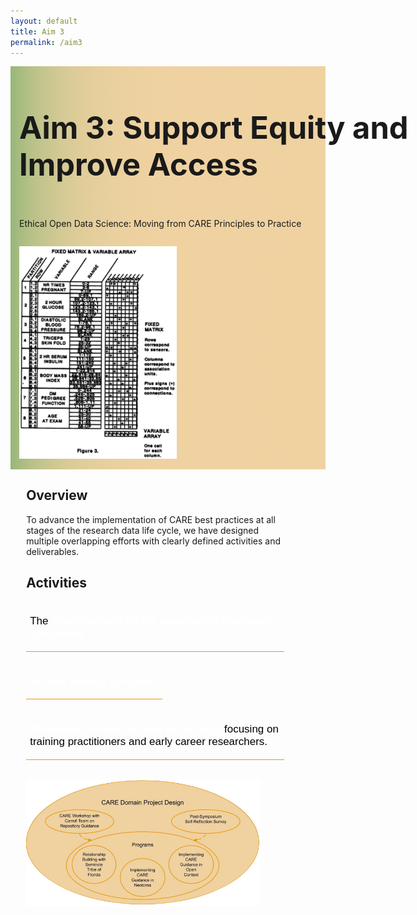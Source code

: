 ```yaml
---
layout: default
title: Aim 3
permalink: /aim3
---
```


<style>
  @media print, screen and (max-width:480px) {
   #heading-left {
      padding-bottom: 0%;
      }
}
  li {
  font-size:20px;
  color:#000;
  }
.collapse {
  display: none;
  top: 63px;
  z-index:10000;
  box-shadow: 0px 8px 16px 0px rgba(0,0,0,0.2);
  margin-bottom:5%;
}

.show_b {
  display: grid;
  grid-template-rows: auto;
  
}

  .bttn {
  background-color:transparent;
  cursor:pointer;
  border: 0;
  border-bottom:1px solid #ec970b;
  padding-top:1%;
  font-size:17px;
  text-align:left;
  margin-bottom:4%;
  }
  
   .bttn:hover {
  background-color:#f0ddc0;
  }

   .bttn p:hover {
  font-weight:bold;
  }
  
  strong {
  color:white;
  }
  
  .bttn_show {
  border: 2.5px solid #ec970b;
  }

  .show_b {
  width:150%;
  }
  
 #cap {
  display:none;
  background-color: #f0d2a1;
  position: absolute;
  max-width:180px;
  border: 1px solid #ec970b;
  padding: 1%;
  margin-left: 2%;
  width:86%;
  z-index:10000;
  }
  
  #pima:hover #cap {
  display:block;
  }
  
  .read-more-content {
  background-color: #f0d2a1;
  }
  
  
  #heading-left {
  width:250%;
  position: relative;
  
  }
  
 @media print,screen and (max-width: 945px) {
  #heading-left {
  width: 180%;
  }
  }
  
    @media print,screen and (max-width: 761px) {
  #heading-left {
  width: 130%;
  }
  }
  
     @media print,screen and (max-width: 701px) {
  #heading-left {
  width: 90%;
  }
  }
  
     @media print,screen and (max-width: 761px) {
  #heading-left {
  width: 130%;
  }
  }
  
  
  @media print,screen and (max-width: 680px) {
  .read-more-content p {
  font-size: 0.15em;
  }
  }
  
  @media print, screen and (max-width: 720px) {
  .show_b {
  width:200%;
  }
  }

   @media print, screen and (max-width: 860px) {
  .show_b {
  width:95%;}
    
  }
  
   #main-text {
  width: 200%;
  position: relative;
  } 
  
  #care-des {
  width:100%;
  margin-left: -20%;
  }
  
 @media print, screen and (max-width: 1300px) {
  #main-text {
  width: 170%;
  } 
  }

  
 @media print, screen and (max-width: 1215px) {
    #care-des {
  width:100%;
  margin-left: -10%;
  }
  }
  
   @media print, screen and (max-width: 1180px) {
  #main-text {
  width: 150%;
  } 
  
    #care-des {
  width:100%;
  margin-left: -5%;
  }
  }
  
     @media print, screen and (max-width: 1089px) {
  #main-text {
  width: 130%;
  } 
  
    #care-des {
  width:100%;
  margin-left: 0%;
  }
  }
  
       @media print, screen and (max-width: 980px) {
  #main-text {
  width: 110%;
  } 
  }

         @media print, screen and (max-width: 890px) {
  #main-text {
  width: 100%;
  } 
  }



  </style>
<div class="text-block-main" style="display:grid;grid-template-columns: auto">
  
<div class="text-block-right" style="display:grid;grid-template-columns:repeat(auto-fit, 280px);background-image:linear-gradient(to left, #f0d2a1, 90%, #97b779);padding:0;align-content:center;justify-content:space-between;" id="headingblock">
    <div class="text-block-right" style="display:grid;grid-template-rows:auto auto;background-color:transparent;padding-left:5%;align-content:center;" id="heading-left">
      <h1 style="font-size:calc(20px + 3vw);"> Aim 3: Support Equity and Improve Access </h1>
      <p style="align-self:start;padding-top:10px;" id="describe"> Ethical Open Data Science: Moving from CARE Principles to Practice </p>
    </div>
    <div class="text-block-right" style="background-color:transparent;padding-left:0;float:right;justify-self:end;max-width:460px; margin-right:5%; margin-left: 5%; width: 90%;align-self:center;" id="heading-image">
      <figure style="margin-left:0px;margin-right:0px;max-width:305px;" id="pima">
        <img src="./images/pima.png" alt="Pima" style="width:100%">
        <figcaption id="cap">The 'Pima Indians Diabetes Data Set' is regularly used to train machine learning models, without the authorization of and without benefit to the Akimel O'odham community from which the data derives. Radin, 2017: 'Digital Natives': How Medical and Indigenous Histories Matter for Big Data. <i>Osiris.</i></figcaption>
      </figure>
    </div>
  </div>
  <div class="text-block-right" style="display:grid;grid-template-columns: repeat(auto-fit,375px);width:88%;padding-right:7%;padding-left:5%;justify-content:space-between;">
    <div>
    <h2>Overview</h2>
    <div id="main-text">
      <p>To advance the implementation of CARE best practices at all stages of the research data life cycle, we  have designed multiple overlapping efforts with clearly defined activities and deliverables.</p>
      <h2>Activities</h2>
        <button class="bttn" id="synth" onclick="Func_synth()">
          <div><p>The <strong>'Implementing CARE practices in Databases' case study</strong></p></div>
</button>
        <div class="collapse" id="readMore_synth">
          <div class="read-more-content" style="width:90%;padding-left:5%;padding-right:5%;padding-top:2%;padding-bottom:2%;">
          <p>We will focus on two well-established open community data resources—Open Context and Neotoma—as  test cases for exploring how best to implement CARE practices in archaeological and paleoecological  datasets. CARE introduces a set of important technical requirements that need to be supported. For  example, data infrastructure needs to support Traditional Knowledge labels and notifications to help better express cultural aspects of data provenance and expectations for benefits sharing. Similarly, data infrastructure needs to be flexible enough to manage culturally specific systems of metadata documentation. These expanded and diversified sets of metadata needs will also need to be managed by curation workflows that inclusively represent stakeholder interests.</p>
            
<p>The exact form of implementation will vary among open data resources, and it is unlikely that a single solution will work for all. Hence, over the course of the symposia hackathons, webinars, and other activities, we will use Open Context and Neotoma as two representative instances of open community data resources in archaeology and paleoecology, with differing degrees of implementation of CARE principles and pre-existing relationships with Indigenous leaders and scholars. Symposia breakout sessions and hackathon  activities will help identify technical requirements to guide CARE principle-aligned improvements to Open Context and Neotoma, which can then serve as model examples for other data resources. 
 </p>
          </div>
        </div>
      <br>
        <button class="bttn" id="symp" onclick="Func_symp()">
          <div><p><strong>Annual plenary symposia</strong></p></div>
      </button>
        <div class="collapse" id="readMore_symp">
          <div class="read-more-content" style="width:90%;padding-left:5%;padding-right:5%;padding-top:2%;padding-bottom:2%;">
            <p>All symposia will include activities specifically devoted to advancing FAIR and CARE principles, in order to  help set desired professional norms and provide examples of how CARE implementation can be advanced.  Symposia activities will emphasize the importance of CARE data principles at each stage of the research data lifecycle, from initial conceptualization of a project, to data collection and analysis, interpretation and  communication of results, and finally the long term curation and reuse of research data. In the early years  of our RCN activities, we will invite keynote speakers from Research Data Alliance, the Centre for Australian Biodiversity and Heritage (CABAH), and other organizations to provide model examples of advancing CARE, with breakout discussions on how to best advance CARE among participating open-data resources  and their networks of allied practitioners. In later years, we will review and discuss current efforts to begin  implementing CARE best practices in participating data resources.</p>
          </div>
       </div>
      <br>
          <button class="bttn" id="profs" onclick="Func_profs()"> 
            <div><p><strong>Professional development workshops</strong> focusing on training practitioners and early career researchers. </p></div>
      </button>
          <div class="collapse" id="readMore_profs">
            <div class="read-more-content" style="width:90%;padding-left:5%;padding-right:5%;padding-top:2%;padding-bottom:2%;">
              <p>In addition to the annual symposia, we plan to lead multiple, virtual, synchronous workshops that are devoted to the professional development of informaticists and early career researchers who are interested in learning about CARE and how best to translate principles to action. These workshops will be attended by RCN members as well as through open calls to the communities of paleo- and modern ecologists, environmental archaeologists, and paleoclimatologists, with early career researchers and members of descendant communities in particular encouraged to apply. Participants will be encouraged to do some reading and preparation in advance of each workshop, which will consist of short lectures and learning activities that contribute to the development of individual action plans for participants.</p>
<p>While early career researchers tend to think that working with data is important for them and their future careers, many believe that they lack both the comfort and training, especially around ethical practices, to do so. These workshops aim to provide this kind of training specifically for individuals who do not have access to similar resources through their own institutions. In this way, we will be able to expand knowledge around applying CARE to underserved communities, providing mentorship and support so that participants can develop skills that are critically important for their success. Moreover, we aim to publish our curriculum open access so that others can adopt and adapt it for other contexts and audiences, exponentially increasing the number of people this work reaches. </p>
            </div>
      </div>
      </div>
    </div>
    <div>
        <figure style="margin-right:0px;min-width:300px;" id="care-des">
        <img src="./images/CARE_diagram_v8.png" alt="CARE Project Design" style="width:100%">
        <figcaption style="text-align:center;"></figcaption>
        </figure>
    </div>
  </div>
</div>

<script>
function Func_synth() {
  document.getElementById("readMore_synth").classList.toggle("show_b");
  document.getElementById("synth").classList.toggle("bttn_show");
}

function Func_symp() {
  document.getElementById("readMore_symp").classList.toggle("show_b");
  document.getElementById("symp").classList.toggle("bttn_show");
}

  function Func_profs() {
  document.getElementById("readMore_profs").classList.toggle("show_b");
  document.getElementById("profs").classList.toggle("bttn_show");
}

</script>
